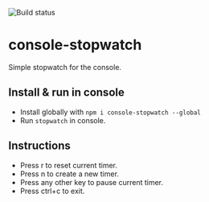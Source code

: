 ![Build status](https://travis-ci.com/kobbikobb/console-stopwatch.svg?branch=master)

# console-stopwatch
Simple stopwatch for the console.

## Install & run in console
- Install globally with `npm i console-stopwatch --global`
- Run `stopwatch` in console.

## Instructions

- Press r to reset current timer.
- Press n to create a new timer.
- Press any other key to pause current timer.
- Press ctrl+c to exit.